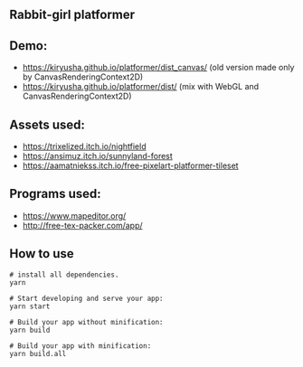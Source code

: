 Rabbit-girl platformer
------------------------------

## Demo:

- https://kiryusha.github.io/platformer/dist_canvas/ (old version made only by CanvasRenderingContext2D)
- https://kiryusha.github.io/platformer/dist/ (mix with WebGL and CanvasRenderingContext2D)

## Assets used:

- https://trixelized.itch.io/nightfield
- https://ansimuz.itch.io/sunnyland-forest
- https://aamatniekss.itch.io/free-pixelart-platformer-tileset

## Programs used:

- https://www.mapeditor.org/
- http://free-tex-packer.com/app/

## How to use

```
# install all dependencies.
yarn

# Start developing and serve your app:
yarn start

# Build your app without minification:
yarn build

# Build your app with minification:
yarn build.all
```

